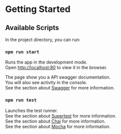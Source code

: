 # Getting Started


## Available Scripts

In the project directory, you can run:

### `npm run start`

Runs the app in the development mode.\
Open [http://localhost:80](http://localhost) to view it in the browser.

The page show you a API swagger documentation.\
You will also see activity in the console.\
See the section about [Swagger](https://swagger.io/) for more information.

### `npm run test`

Launches the test runner.\
See the section about [Supertest](https://github.com/visionmedia/supertest#readme) for more information.\
See the section about [Chai](https://www.chaijs.com) for more information.\
See the section about [Mocha](https://mochajs.org/) for more information.